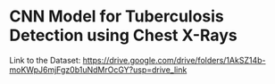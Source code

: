 # CNN Model for Tuberculosis Detection using Chest X-Rays

Link to the Dataset: https://drive.google.com/drive/folders/1AkSZ14b-moKWpJ6mjFgz0b1uNdMrOcGY?usp=drive_link
